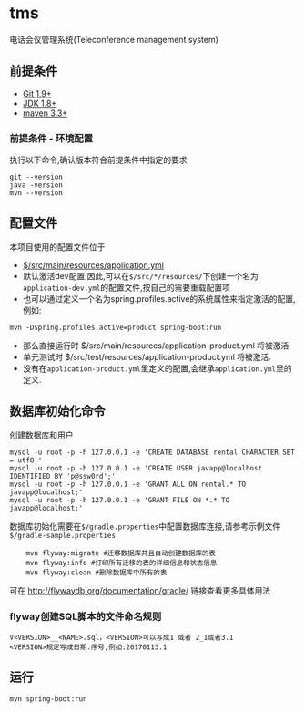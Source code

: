 # tms
电话会议管理系统(Teleconference management system)

## 前提条件
- [Git 1.9+](http://git-scm.com/downloads)
- [JDK 1.8+](http://www.oracle.com/technetwork/java/javase/downloads/index.html)
- [maven 3.3+](http://maven.apache.org/download.cgi/)

### 前提条件 - 环境配置
执行以下命令,确认版本符合前提条件中指定的要求
```SHELL
git --version
java -version
mvn --version
```




## 配置文件
本项目使用的配置文件位于
- [$/src/main/resources/application.yml](https://github.com/HP-Enterprise/Rental653/blob/dev/src/main/resources/application.yml)
- 默认激活dev配置,因此,可以在`$/src/*/resources/`下创建一个名为`application-dev.yml`的配置文件,按自己的需要重载配置项
- 也可以通过定义一个名为spring.profiles.active的系统属性来指定激活的配置,例如:
```SHELL
mvn -Dspring.profiles.active=product spring-boot:run
```
- 那么直接运行时 $/src/main/resources/application-product.yml 将被激活.
- 单元测试时 $/src/test/resources/application-product.yml 将被激活.
- 没有在`application-product.yml`里定义的配置,会继承`application.yml`里的定义.


## 数据库初始化命令
创建数据库和用户
```SHELL
mysql -u root -p -h 127.0.0.1 -e 'CREATE DATABASE rental CHARACTER SET = utf8;'
mysql -u root -p -h 127.0.0.1 -e 'CREATE USER javapp@localhost IDENTIFIED BY 'p@ssw0rd';'
mysql -u root -p -h 127.0.0.1 -e 'GRANT ALL ON rental.* TO javapp@localhost;'
mysql -u root -p -h 127.0.0.1 -e 'GRANT FILE ON *.* TO javapp@localhost;'
```

数据库初始化需要在`$/gradle.properties`中配置数据库连接,请参考示例文件`$/gradle-sample.properties`
```SHELL
    mvn flyway:migrate #迁移数据库并且自动创建数据库的表
    mvn flyway:info #打印所有迁移的表的详细信息和状态信息
    mvn flyway:clean #删除数据库中所有的表
```
可在 http://flywaydb.org/documentation/gradle/ 链接查看更多具体用法

### flyway创建SQL脚本的文件命名规则
```
V<VERSION>__<NAME>.sql，<VERSION>可以写成1 或者 2_1或者3.1
<VERSION>规定写成日期.序号,例如:20170113.1
```

## 运行
```SHELL
mvn spring-boot:run
```

